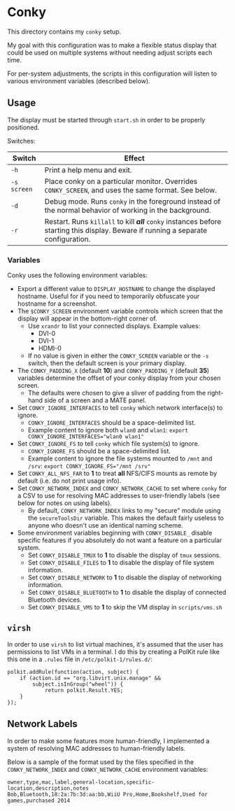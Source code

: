 
# Conky

This directory contains my `conky` setup.

My goal with this configuration was to make a flexible status display
  that could be used on multiple systems without needing adjust scripts
  each time.
  
For per-system adjustments, the scripts in this configuration
  will listen to various environment variables (described below).

## Usage 

The display must be started through `start.sh` in order
  to be properly positioned.

Switches:

| **Switch**  | **Effect**                                                                                                                            |
|-------------|---------------------------------------------------------------------------------------------------------------------------------------|
| `-h`        | Print a help menu and exit.                                                                                                           |
| `-s screen` | Place conky on a particular  monitor. Overrides `CONKY_SCREEN`, and uses the same format. See below.                                  |
| `-d`        | Debug mode. Runs `conky` in the foreground instead of the normal behavior of working in the background.                               |
| `-r`        | Restart. Runs `killall` to kill ***all*** `conky` instances before starting this display. Beware if running a separate configuration. |

### Variables

Conky uses the following environment variables:

* Export a different value to `DISPLAY_HOSTNAME` to change the
    displayed hostname. Useful for if you need to temporarily
    obfuscate your hostname for a screenshot.
* The `$CONKY_SCREEN` environment variable controls which screen that
    the display will appear in the bottom-right corner of.
  * Use `xrandr` to list your connected displays. Example values:
    * DVI-0
    * DVI-1
    * HDMI-0
  * If no value is given in either the `CONKY_SCREEN` variable or the
      `-s` switch, then the default screen is your primary display.
* The `CONKY_PADDING_X` (default **10**) and `CONKY_PADDING_Y`
    (default **35**) variables determine the offset of your conky
    display from your chosen screen.
  * The defaults were chosen to give a sliver of padding from the
      right-hand side of a screen and a MATE panel.
* Set `CONKY_IGNORE_INTERFACES` to tell `conky` which network interface(s) to ignore.
  * `CONKY_IGNORE_INTERFACES` should be a space-delimited list.
  * Example content to ignore both `wlan0` and `wlan1`:
      `export CONKY_IGNORE_INTERFACES="wlan0 wlan1"`
* Set `CONKY_IGNORE_FS` to tell `conky` which file system(s) to ignore.
  * `CONKY_IGNORE_FS` should be a space-delimited list.
  * Example content to ignore the file systems mounted to `/mnt` and `/srv`:
      `export CONKY_IGNORE_FS="/mnt /srv"`
* Set `CONKY_ALL_NFS_FAR` to **1** to treat **all** NFS/CIFS mounts as remote by default
    (i.e. do not print usage info).
* Set `CONKY_NETWORK_INDEX` and `CONKY_NETWORK_CACHE` to set where
    `conky` for a CSV to use for resolving MAC addresses to
    user-friendly labels (see below for notes on using labels).
  * By default, `CONKY_NETWORK_INDEX` links to my "secure" module using
      the `secureToolsDir` variable. This makes the default fairly
      useless to anyone who doesn't use an identical naming scheme.
* Some environment variables beginning with `CONKY_DISABLE_` disable
    specific features if you absolutely do not want a feature on a
    particular system.
  * Set `CONKY_DISABLE_TMUX` to **1** to disable the display of `tmux` sessions.
  * Set `CONKY_DISABLE_FILES` to **1** to disable the display of
      file system information.
  * Set `CONKY_DISABLE_NETWORK` to **1** to disable the display of
      networking information.
  * Set `CONKY_DISABLE_BLUETOOTH` to **1** to disable the display of
      connected Bluetooth devices.
  * Set `CONKY_DISABLE_VMS` to **1** to skip the VM display in `scripts/vms.sh`

## `virsh`

In order to use `virsh` to list virtual machines, it's assumed that the user
    has permissions to list VMs in a terminal. I do this by creating
    a PolKit rule like this one in a `.rules` file in `/etc/polkit-1/rules.d/`:

    polkit.addRule(function(action, subject) {
        if (action.id == "org.libvirt.unix.manage" &&
            subject.isInGroup("wheel")) {
                return polkit.Result.YES;
        }
    });

## Network Labels

In order to make some features more human-friendly, I implemented
  a system of resolving MAC addresses to human-friendly labels.

Below is a sample of the format used by the files specified in the
  `CONKY_NETWORK_INDEX` and `CONKY_NETWORK_CACHE` environment variables:

    owner,type,mac,label,general-location,specific-location,description,notes
    Bob,Bluetooth,18:2a:7b:3d:aa:bb,WiiU Pro,Home,Bookshelf,Used for games,purchased 2014
